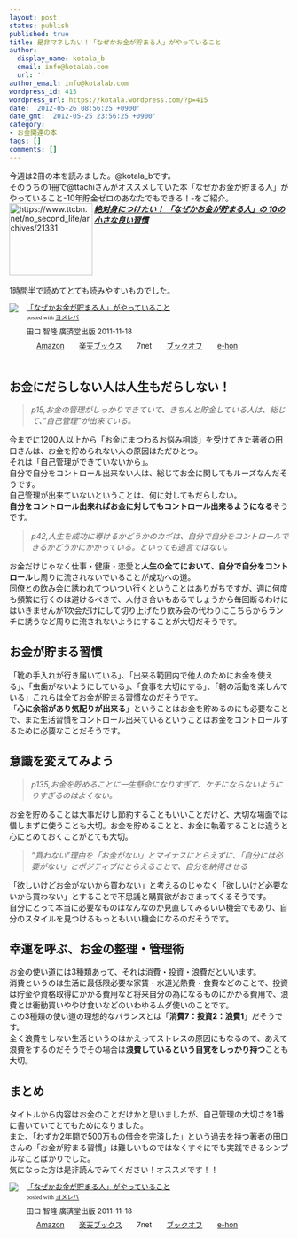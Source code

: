 ```yaml
---
layout: post
status: publish
published: true
title: 是非マネしたい！「なぜかお金が貯まる人」がやっていること
author:
  display_name: kotala_b
  email: info@kotalab.com
  url: ''
author_email: info@kotalab.com
wordpress_id: 415
wordpress_url: https://kotala.wordpress.com/?p=415
date: '2012-05-26 08:56:25 +0900'
date_gmt: '2012-05-25 23:56:25 +0900'
category:
- お金関連の本
tags: []
comments: []
---
```

<p>今週は2冊の本を読みました。@kotala_bです。<br />
そのうちの1冊で@ttachiさんがオススメしていた本「なぜかお金が貯まる人」がやっていること-10年貯金ゼロのあなたでもできる！-をご紹介。<br />
<a href="https://www.ttcbn.net/no_second_life/archives/21331"><img title="絶対身につけたい！ 「なぜかお金が貯まる人」の 10の小さな良い習慣 | No Second Life" src="https://capture.heartrails.com/150x130/shadow?https://www.ttcbn.net/no_second_life/archives/21331" alt="https://www.ttcbn.net/no_second_life/archives/21331" width="150" height="130" align="left" /></a><em><strong><a title="絶対身につけたい！ 「なぜかお金が貯まる人」の 10の小さな良い習慣" href="https://www.ttcbn.net/no_second_life/archives/21331" target="_blank">絶対身につけたい！ 「なぜかお金が貯まる人」の 10の小さな良い習慣</a></strong></em><br style="clear:both;" /><br />
1時間半で読めてとても読みやすいものでした。</p>
<div class="booklink-box" style="text-align:left;padding-bottom:20px;font-size:small;/zoom: 1;overflow: hidden;">
<div class="booklink-image" style="float:left;margin:0 15px 10px 0;"><a href="https://www.amazon.co.jp/exec/obidos/asin/4331515974/same-22/" name="booklink" rel="nofollow" target="_blank"><img src="https://images-fe.ssl-images-amazon.com/images/I/51OdAbn%2Bo0L._SL160_.jpg" style="border: none;" /></a></div>
<div class="booklink-info" style="line-height:120%;/zoom: 1;overflow: hidden;">
<div class="booklink-name" style="margin-bottom:10px;line-height:120%"><a href="https://www.amazon.co.jp/exec/obidos/asin/4331515974/same-22/" rel="nofollow" name="booklink" target="_blank">「なぜかお金が貯まる人」がやっていること</a>
<div class="booklink-powered-date" style="font-size:8pt;margin-top:5px;font-family:verdana;line-height:120%">posted with <a href="https://yomereba.com" target="_blank">ヨメレバ</a></div>
</div>
<div class="booklink-detail" style="margin-bottom:5px;">田口 智隆 廣済堂出版 2011-11-18    </div>
<div class="booklink-link2" style="margin-top:10px;">
<div class="shoplinkamazon" style="display:inline;margin-right:5px;background: url('https://img.yomereba.com/tam_y.gif') 0 0 no-repeat;padding: 2px 0 2px 18px;white-space: nowrap;"><a href="https://www.amazon.co.jp/exec/obidos/asin/4331515974/same-22/" rel="nofollow" target="_blank" title="アマゾン" >Amazon</a></div>
<div class="shoplinkrakuten" style="display:inline;margin-right:5px;background: url('https://img.yomereba.com/tam_y.gif') 0 -50px no-repeat;padding: 2px 0 2px 18px;white-space: nowrap;"><a href="https://hb.afl.rakuten.co.jp/hgc/0fa7afc8.bbfc196a.0fa7afc9.d56c38f1/?pc=http%3A%2F%2Fbooks.rakuten.co.jp%2Frb%2F11462657%2F%3Fscid%3Daf_ich_link_urltxt%26m%3Dhttp%3A%2F%2Fm.rakuten.co.jp%2Fev%2Fbook%2F" rel="nofollow" target="_blank" title="楽天ブックス" >楽天ブックス</a></div>
<div class="shoplinkseven" style="display:inline;margin-right:5px;background: url('https://img.yomereba.com/tam_y.gif') 0 -100px no-repeat;padding: 2px 0 2px 18px;white-space: nowrap;"><span class="removed_link" title="click.linksynergy.com/fs-bin/click?id=d2yYUp776R4&amp;subid=&amp;offerid=197738.1&amp;type=10&amp;tmpid=1787&amp;RD_PARM1=http%253A%252F%252Fwww.7netshopping.jp%252Fbooks%252Fsearch_result%252F%253Fctgy%253Dbooks%2526code%253D4331515974">7net</span></div>
<div class="shoplinkbookoff" style="display:inline;margin-right:5px;background: url('https://img.yomereba.com/tam_y.gif') 0 -200px no-repeat;padding: 2px 0 2px 18px;white-space: nowrap;"><a href="https://click.linksynergy.com/fs-bin/click?id=d2yYUp776R4&subid=&offerid=169505.1&type=10&tmpid=3677&RD_PARM1=http%253A%252F%252Fwww.bookoffonline.co.jp%252Fdisplay%252FL001%252Cbg%253D12%252Cq%253D9784331515976" rel="nofollow" target="_blank" title="ブックオフオンライン" >ブックオフ</a></div>
<div class="shoplinkehon" style="display:inline;margin-right:5px;background: url('https://img.yomereba.com/tam_y.gif') 0 -250px no-repeat;padding: 2px 0 2px 18px;white-space: nowrap;"><a href="https://ck.jp.ap.valuecommerce.com/servlet/referral?sid=2967684&pid=881116635&vc_url=http%3A%2F%2Fwww.e-hon.ne.jp%2Fbec%2FSA%2FDetail%3FrefISBN%3D4331515974" target="_blank" title="e-hon" >e-hon</a></div>
</div>
</div>
</div>
<p><!--more--></p>
<h2>お金にだらしない人は人生もだらしない！</h2>
<blockquote><p><em>p15,お金の管理がしっかりできていて、きちんと貯金している人は、総じて、&rdquo;自己管理&rdquo;が出来ている。</em></p></blockquote>
<p>今までに1200人以上から「お金にまつわるお悩み相談」を受けてきた著者の田口さんは、お金を貯められない人の原因はただひとつ。<br />
それは「自己管理ができていないから」。<br />
自分で自分をコントロール出来ない人は、総じてお金に関してもルーズなんだそうです。<br />
自己管理が出来ていないということは、何に対してもだらしない。<br />
<strong>自分をコントロール出来ればお金に対してもコントロール出来るようになる</strong>そうです。</p>
<blockquote><p><em>p42,人生を成功に導けるかどうかのカギは、自分で自分をコントロールできるかどうかにかかっている。といっても過言ではない。</em></p></blockquote>
<p>お金だけじゃなく仕事・健康・恋愛と<strong>人生の全てにおいて、自分で自分をコントロール</strong>し周りに流されないでいることが成功への道。<br />
同僚との飲み会に誘われてついつい行くということはありがちですが、週に何度も頻繁に行くのは避けるべきで、人付き合いもあるでしょうから毎回断るわけにはいきませんが1次会だけにして切り上げたり飲み会の代わりにこちらからランチに誘うなど周りに流されないようにすることが大切だそうです。</p>
<h2>お金が貯まる習慣</h2>
<p>「靴の手入れが行き届いている」、「出来る範囲内で他人のためにお金を使える」、「虫歯がないようにしている」、「食事を大切にする」、「朝の活動を楽しんでいる」これらは全てお金が貯まる習慣なのだそうです。<br />
「<strong>心に余裕があり気配りが出来る</strong>」ということはお金を貯めるのにも必要なことで、また生活習慣をコントロール出来ているということはお金をコントロールするために必要なことだそうです。</p>
<h2>意識を変えてみよう</h2>
<blockquote><p><em>p135,お金を貯めることに一生懸命になりすぎて、ケチにならないようにりすぎるのはよくない。</em></p></blockquote>
<p>お金を貯めることは大事だけし節約することもいいことだけど、大切な場面では惜しまずに使うことも大切。お金を貯めることと、お金に執着することは違うと心にとめておくことがとても大切。</p>
<blockquote><p><em>&rdquo;買わない&rdquo;理由を「お金がない」とマイナスにとらえずに、「自分には必要がない」とポジティブにとらえることで、自分を納得させる</em></p></blockquote>
<p>「欲しいけどお金がないから買わない」と考えるのじゃなく「欲しいけど必要ないから買わない」とすることで不思議と購買欲がおさまってくるそうです。<br />
自分にとって本当に必要なものはなんなのか見直してみるいい機会でもあり、自分のスタイルを見つけるもっともいい機会になるのだそうです。</p>
<h2>幸運を呼ぶ、お金の整理・管理術</h2>
<p>お金の使い道には3種類あって、それは消費・投資・浪費だといいます。<br />
消費というのは生活に最低限必要な家賃・水道光熱費・食費などのことで、投資は貯金や資格取得にかかる費用など将来自分の為になるものにかかる費用で、浪費とは衝動買いややけ食いなどのいわゆるムダ使いのことです。<br />
この3種類の使い道の理想的なバランスとは「<strong>消費7：投資2：浪費1</strong>」だそうです。<br />
全く浪費をしない生活というのはかえってストレスの原因にもなるので、あえて浪費をするのだそうでその場合は<strong>浪費しているという自覚をしっかり持つ</strong>ことも大切。</p>
<h2>まとめ</h2>
<p>タイトルから内容はお金のことだけかと思いましたが、自己管理の大切さを1番に書いていてとてもためになりました。<br />
また、「わずか2年間で500万もの借金を完済した」という過去を持つ著者の田口さんの「お金が貯まる習慣」は難しいものではなくすぐにでも実践できるシンプルなことばかりでした。<br />
気になった方は是非読んでみてください！オススメです！！</p>
<div class="booklink-box" style="text-align:left;padding-bottom:20px;font-size:small;/zoom: 1;overflow: hidden;">
<div class="booklink-image" style="float:left;margin:0 15px 10px 0;"><a href="https://www.amazon.co.jp/exec/obidos/asin/4331515974/same-22/" name="booklink" rel="nofollow" target="_blank"><img src="https://images-fe.ssl-images-amazon.com/images/I/51OdAbn%2Bo0L._SL160_.jpg" style="border: none;" /></a></div>
<div class="booklink-info" style="line-height:120%;/zoom: 1;overflow: hidden;">
<div class="booklink-name" style="margin-bottom:10px;line-height:120%"><a href="https://www.amazon.co.jp/exec/obidos/asin/4331515974/same-22/" rel="nofollow" name="booklink" target="_blank">「なぜかお金が貯まる人」がやっていること</a>
<div class="booklink-powered-date" style="font-size:8pt;margin-top:5px;font-family:verdana;line-height:120%">posted with <a href="https://yomereba.com" target="_blank">ヨメレバ</a></div>
</div>
<div class="booklink-detail" style="margin-bottom:5px;">田口 智隆 廣済堂出版 2011-11-18    </div>
<div class="booklink-link2" style="margin-top:10px;">
<div class="shoplinkamazon" style="display:inline;margin-right:5px;background: url('https://img.yomereba.com/tam_y.gif') 0 0 no-repeat;padding: 2px 0 2px 18px;white-space: nowrap;"><a href="https://www.amazon.co.jp/exec/obidos/asin/4331515974/same-22/" rel="nofollow" target="_blank" title="アマゾン" >Amazon</a></div>
<div class="shoplinkrakuten" style="display:inline;margin-right:5px;background: url('https://img.yomereba.com/tam_y.gif') 0 -50px no-repeat;padding: 2px 0 2px 18px;white-space: nowrap;"><a href="https://hb.afl.rakuten.co.jp/hgc/0fa7afc8.bbfc196a.0fa7afc9.d56c38f1/?pc=http%3A%2F%2Fbooks.rakuten.co.jp%2Frb%2F11462657%2F%3Fscid%3Daf_ich_link_urltxt%26m%3Dhttp%3A%2F%2Fm.rakuten.co.jp%2Fev%2Fbook%2F" rel="nofollow" target="_blank" title="楽天ブックス" >楽天ブックス</a></div>
<div class="shoplinkseven" style="display:inline;margin-right:5px;background: url('https://img.yomereba.com/tam_y.gif') 0 -100px no-repeat;padding: 2px 0 2px 18px;white-space: nowrap;"><span class="removed_link" title="click.linksynergy.com/fs-bin/click?id=d2yYUp776R4&amp;subid=&amp;offerid=197738.1&amp;type=10&amp;tmpid=1787&amp;RD_PARM1=http%253A%252F%252Fwww.7netshopping.jp%252Fbooks%252Fsearch_result%252F%253Fctgy%253Dbooks%2526code%253D4331515974">7net</span></div>
<div class="shoplinkbookoff" style="display:inline;margin-right:5px;background: url('https://img.yomereba.com/tam_y.gif') 0 -200px no-repeat;padding: 2px 0 2px 18px;white-space: nowrap;"><a href="https://click.linksynergy.com/fs-bin/click?id=d2yYUp776R4&subid=&offerid=169505.1&type=10&tmpid=3677&RD_PARM1=http%253A%252F%252Fwww.bookoffonline.co.jp%252Fdisplay%252FL001%252Cbg%253D12%252Cq%253D9784331515976" rel="nofollow" target="_blank" title="ブックオフオンライン" >ブックオフ</a></div>
<div class="shoplinkehon" style="display:inline;margin-right:5px;background: url('https://img.yomereba.com/tam_y.gif') 0 -250px no-repeat;padding: 2px 0 2px 18px;white-space: nowrap;"><a href="https://ck.jp.ap.valuecommerce.com/servlet/referral?sid=2967684&pid=881116635&vc_url=http%3A%2F%2Fwww.e-hon.ne.jp%2Fbec%2FSA%2FDetail%3FrefISBN%3D4331515974" target="_blank" title="e-hon" >e-hon</a></div>
</div>
</div>
</div>
